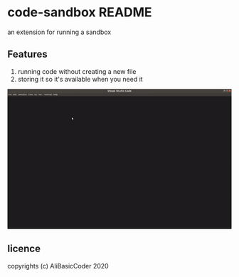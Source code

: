 # code-sandbox README

an extension for running a sandbox

## Features

1. running code without creating a new file 
2. storing it so it's available when you need it 

![gif](https://raw.githubusercontent.com/AliBasicCoder/code-sandbox/master/tut.gif)

## licence

copyrights (c) AliBasicCoder 2020